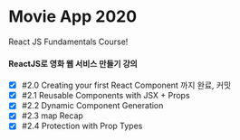 #  Movie App 2020 

React JS Fundamentals Course! 


#### ReactJS로 영화 웹 서비스 만들기 강의 

-[x] \#2.0 Creating your first React Component 까지 완료, 커밋 
-[x] \#2.1 Reusable Components with JSX + Props 
-[x] \#2.2 Dynamic Component Generation 
-[x] \#2.3 map Recap
-[x] \#2.4 Protection with Prop Types